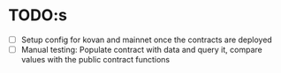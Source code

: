 # TODO:s

- [  ] Setup config for kovan and mainnet once the contracts are deployed
- [  ] Manual testing: Populate contract with data and query it, compare values with the public contract functions
